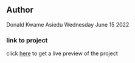 ## Author
Donald Kwame Asiedu
Wednesday June 15 2022

### link to project
click [here](https://clinquant-shortbread-435d45.netlify.app/) to get a live preview of the project
